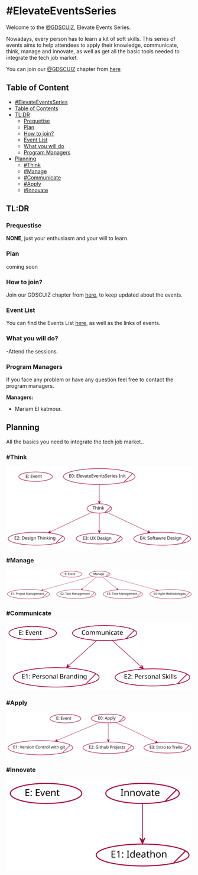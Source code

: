 # #ElevateEventsSeries

Welcome to the [@GDSCUIZ](https://gdsc.community.dev/university-of-ibn-zohr/), Elevate Events Series.

Nowadays, every person has to learn a kit of soft skills. This series of events aims to help attendees to apply their knowledge, communicate, think, manage and innovate, as well as get all the basic tools needed to integrate the tech job market.


You can join our [@GDSCUIZ](https://gdsc.community.dev/university-of-ibn-zohr/) chapter from [here](https://gdsc.community.dev/university-of-ibn-zohr/)

## Table of Content
  - [#ElevateEventsSeries](#ElevateEventsSeries)
  - [Table of Contents](#table-of-contents)
  - [TL:DR](#tldr)
    - [Prequetise](#prequetise)
    - [Plan](#plan)
    - [How to join?](#how-to-join)
    - [Event List](#event-list)
    - [What you will do](#what-you-will-do)
    - [Program Managers](#program-managers)
  - [Planning](#planning)
    - [#Think](#think)
    - [#Manage](#manage)
    - [#Communicate](#communicate)
    - [#Apply](#apply)
    - [#Innovate](#innovate)
    

## TL:DR

### Prequestise

**NONE**, just your enthusiasm and your will to learn.

### Plan

  coming soon

### How to join?

Join our GDSCUIZ chapter from  [here](https://gdsc.community.dev/university-of-ibn-zohr/), to keep updated about the events.

### Event List

You can find the Events List [here](https://gdscuiz.github.io/elevate/events_list/), as well as the links of events.

### What you will do?

 -Attend the sessions.

### Program Managers

If you face any problem or have any question feel free to contact the program managers.

**Managers:**

- Mariam El katmour. 

## Planning

 All the basics you need to integrate the tech job market..

### #Think

![think](out/puml/think_roadmap/Think.svg)

### #Manage
![manage](out/puml/manage_roadmap/Manage.svg)

### #Communicate
![communicate](out/puml/communicate_roadmap/Communicate.svg)

### #Apply
![apply](out/puml/apply_roadmap/Apply.svg)

### #Innovate
![innovate](out/puml/innovate_roadmap/Innovate.svg)


  
